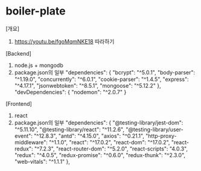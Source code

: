 # boiler-plate

[개요]
1) https://youtu.be/fgoMqmNKE18 따라하기



[Backend]
1) node.js + mongodb
2) package.json의 일부
   "dependencies": {
    "bcrypt": "^5.0.1",
    "body-parser": "^1.19.0",
    "concurrently": "^6.0.1",
    "cookie-parser": "^1.4.5",
    "express": "^4.17.1",
    "jsonwebtoken": "^8.5.1",
    "mongoose": "^5.12.2"
  },
  "devDependencies": {
    "nodemon": "^2.0.7"
  }
  
[Frontend]
1) react
2) package.json의 일부
   "dependencies": {
    "@testing-library/jest-dom": "^5.11.10",
    "@testing-library/react": "^11.2.6",
    "@testing-library/user-event": "^12.8.3",
    "antd": "^4.15.0",
    "axios": "^0.21.1",
    "http-proxy-middleware": "^1.1.0",
    "react": "^17.0.2",
    "react-dom": "^17.0.2",
    "react-redux": "^7.2.3",
    "react-router-dom": "^5.2.0",
    "react-scripts": "4.0.3",
    "redux": "^4.0.5",
    "redux-promise": "^0.6.0",
    "redux-thunk": "^2.3.0",
    "web-vitals": "^1.1.1"
  },


